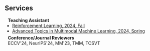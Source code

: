 ## Services

<h4 style="margin:0 10px 0;">Teaching Assistant</h4>

<ul style="margin:0 0 5px;">
  <li><a href="https://zjuchenlong.github.io/Teaching/24Fall_COMP4901Z/">Reinforcement Learning, 2024, Fall</a></li>
  <li><a href="https://zjuchenlong.github.io/Teaching/24Spring_COMP6411C/">Advanced Topics in Multimodal Machine Learning, 2024, Spring</a></li>
</ul>

<h4 style="margin:0 10px 0;">Conference/Journal Reviewers</h4>

<div style="margin:0 10px 0;">ECCV'24, NeurIPS'24, MM'23, TMM, TCSVT</div>

<p></p>
